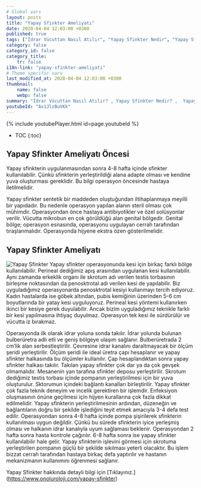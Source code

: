 ```yaml
---
# Global vars
layout: posts
title: "Yapay Sfinkter Ameliyatı"
date: 2020-04-04 12:03:00 +0300
published: true
tags: ["İdrar Vücuttan Nasıl Atılır", "Yapay Sfinkter Nedir", "Yapay Sfinkter" , "Yapay Sfinkter Ameliyatı Ne Zaman Yapılır", "Yapay Sfinkter Ameliyatı", "Tam idrar kaçırma", "Erkekte idrar kaçırma", "İdrar tutamama", "Yapay sfinkter ameliyat sonrası" , "Yapay Sfinkter ne zaman takılır", "Yapay Sfinkter nasıl takılır", "Yapay Sfinkter ameliyat öncesi", "Yapay Sfinkter zararlı mı", "Yapay Sfinkter ameliyatı nasıl yapılır" , "Sfinkter nedir"]
category: false
category_id: false
category_title:
    tr: false
i18n-link: "yapay-sfinkter-ameliyati"
# Theme specific vars
last_modified_at: 2020-04-04 12:03:00 +0300
thumbnail:
    name: false
    webp: false
summary: "İdrar Vücuttan Nasıl Atılır? , Yapay Sfinkter Nedir? ,  Yapay sfinkter Ameliyatı Hangi Durumlarda Yapılır?, Yapay Sfinkter Ameliyatı, Tam idrar kaçırma, Erkekte idrar kaçırma, İdrar tutamama, Yapay Sfinkter ücreti, Yapay Sfinkter ne zaman takılır?, Yapay Sfinkter nasıl takılır? , Yapay Sfinkter ameliyat öncesi , Yapay Sfinkter zararlı mı, Yapay Sfinkter ameliyat sonrası , Yapay Sfinkter ameliyatı nasıl yapılır ? "
youtubeId: "Ax1JlzBuVKk"
---
```

{% include youtubePlayer.html id=page.youtubeId %}

* TOC
{:toc}

## Yapay Sfinkter Ameliyatı Öncesi

Yapay sfinkterin uygulanmasından sonra 4-8 hafta içinde sfinkter kullanılabilir. Çünkü sfinkterin yerleştirildiği alana adapte olması ve kendine yuva oluşturması gereklidir.  Bu bilgi operasyon öncesinde hastaya iletilmelidir.

Yapay sfinkter sentetik bir maddeden oluştuğundan iltihaplanmaya meyilli bir yapıdadır. Bu nedenle operasyon yapılan alanın steril olması çok mühimdir. Operasyondan önce hastaya antibiyotikler ve özel solüsyonlar verilir. Vücutta mikrobun en çok görüldüğü alan genital bölgedir. Genital bölge; operasyon esnasında, operasyonu uygulayan cerrah tarafından tıraşlanmalıdır. Operasyonda hijyene ekstra özen gösterilmelidir.

## Yapay Sfinkter Ameliyatı

![Yapay Sfinkter](/assets/img/yapaysfinkter.jpeg)
Yapay sfinkter operasyonunda kesi için birkaç farklı bölge kullanılabilir. Perineal dediğimiz apış arasından uygulanan kesi kullanılabilir. Aynı zamanda erkeklik organı ile skrotum adı verilen testis torbasının birleşme noktasından da penosktrotal adı verilen kesi de yapılabilir. Biz uyguladığımız operasyonarda penosktrotal kesiyi kullanmayı tercih ediyoruz. Kadın hastalarda ise göbek altından, pubis kemiğinin üzerinden 5-6 cm boyutlarında bir yatay kesi uyguluyoruz. Perineal kesi yöntemi kullanırken ikinci bir kesiye gerek duyulabilir. Ancak bizim uyguladığımız teknikle farklı bir kesi yapılmasına ihtiyaç duyulmaz. Operasyon tek kesi ile sürdürülür ve vücutta iz bırakmaz.

Operasyonda ilk olarak idrar yoluna sonda takılır. İdrar yolunda bulunan bulberüretra adlı etli ve geniş bölgeye ulaşım sağlanır. Bulberüretrada 2 cm’lik alan serbestleştirilir. Çevresine idrar kanalını daraltmayacak bir ölçüm şeridi yerleştirilir. Ölçüm şeridi ile ideal üretra çapı hesaplanır ve yapay sfinkter halkasında bu ölçümler kullanılır. Çap hesaplandıktan sonra yapay sfinkter halkası takılır. Takılan yapay sfinkter çok dar ya da çok gevşek olmamalıdır. Mesanenin yan tarafına sfinkter deposu yerleştirilir. Skrotum dediğimiz testis torbası içinde pompanın yerleştirilmesi için bir yuva oluşturulur. Sktorumun içindeki bağlantı kanalları birleştirilir. Yapay sfinkter çok fazla teknik deneyim ve incelik gerektiren bir işlemdir. Enfeksiyon oluşmasının önüne geçilmesi için hijyen kurallarına çok fazla dikkat edilmelidir. Yapay sfinkterin yerleştirilmesinin ardından, düzeneğin ve bağlantıların doğru bir şekilde işlediğini teyit etmek amacıyla 3-4 defa test edilir. Operasyondan sonra 4-8 hafta içinde pompa şişirilerek sfinkterin kullanılması uygun değildir. Çünkü bu sürede sfinkterin iyice yerleşmiş olması ve halkanın idrar kanalıyla uyum sağlaması beklenir. Operasyondan 2 hafta sonra hasta kontrole çağırılır. 6-8 hafta sonra ise yapay sfinkter kullanılabilir hale gelir. Yapay sfinkterin işlevini görmesi için skrotuma yerleştirilen pompanın güçlü bir şekilde sıkılması yeterli olacaktır. Bu işlem bizzat cerrah tarafından hastaya birkaç defa yaptırılır ve hastanın mekanizmanın kullanımını öğrenmesi sağlanır.


Yapay Sfinkter hakkında detaylı bilgi için [Tıklayınız.] (https://www.onoluroloji.com/yapay-sfinkter)
